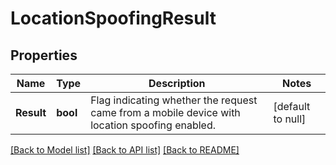 # LocationSpoofingResult

## Properties
Name | Type | Description | Notes
------------ | ------------- | ------------- | -------------
**Result** | **bool** | Flag indicating whether the request came from a mobile device with location spoofing enabled. | [default to null]

[[Back to Model list]](../README.md#documentation-for-models) [[Back to API list]](../README.md#documentation-for-api-endpoints) [[Back to README]](../README.md)

